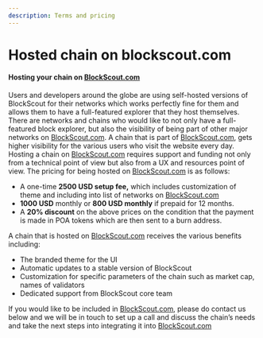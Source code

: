 ```yaml
---
description: Terms and pricing
---
```


# Hosted chain on blockscout.com

#### Hosting your chain on [BlockScout.com](http://blockscout.com/)

Users and developers around the globe are using self-hosted versions of BlockScout for their networks which works perfectly fine for them and allows them to have a full-featured explorer that they host themselves. There are networks and chains who would like to not only have a full-featured block explorer, but also the visibility of being part of other major networks on [BlockScout.com](http://blockscout.com/). A chain that is part of [BlockScout.com](http://blockscout.com/), gets higher visibility for the various users who visit the website every day. Hosting a chain on [BlockScout.com](http://blockscout.com/) requires support and funding not only from a technical point of view but also from a UX and resources point of view. The pricing for being hosted on [BlockScout.com](http://blockscout.com/) is as follows:

* A one-time **2500 USD setup fee,** which includes customization of theme and including into list of networks on [BlockScout.com](http://blockscout.com/)
* **1000 USD** monthly or **800 USD monthly** if prepaid for 12 months.
* A **20% discount** on the above prices on the condition that the payment is made in POA tokens which are then sent to a burn address.

A chain that is hosted on [BlockScout.com](http://blockscout.com/) receives the various benefits including:

* The branded theme for the UI
* Automatic updates to a stable version of BlockScout
* Customization for specific parameters of the chain such as market cap, names of validators
* Dedicated support from BlockScout core team

If you would like to be included in [BlockScout.com](http://blockscout.com/), please do contact us below and we will be in touch to set up a call and discuss the chain’s needs and take the next steps into integrating it into [BlockScout.com](http://blockscout.com/)

